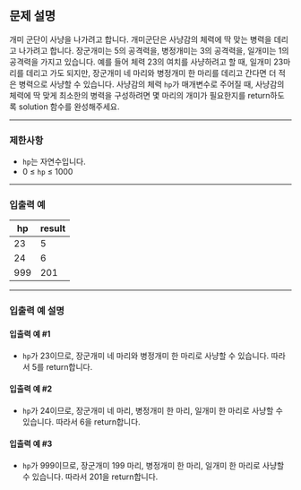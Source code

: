 ## 문제 설명

개미 군단이 사냥을 나가려고 합니다. 개미군단은 사냥감의 체력에 딱 맞는 병력을 데리고 나가려고 합니다. 장군개미는 5의 공격력을, 병정개미는 3의 공격력을, 일개미는 1의 공격력을 가지고 있습니다. 예를 들어 체력 23의 여치를 사냥하려고 할 때, 일개미 23마리를 데리고 가도 되지만, 장군개미 네 마리와 병정개미 한 마리를 데리고 간다면 더 적은 병력으로 사냥할 수 있습니다. 사냥감의 체력 `hp`가 매개변수로 주어질 때, 사냥감의 체력에 딱 맞게 최소한의 병력을 구성하려면 몇 마리의 개미가 필요한지를 return하도록 solution 함수를 완성해주세요.

---

### 제한사항

- `hp`는 자연수입니다.
- 0 ≤ `hp` ≤ 1000

---

### 입출력 예

| hp   | result |
|------|--------|
| 23   | 5      |
| 24   | 6      |
| 999  | 201    |

---

### 입출력 예 설명

#### 입출력 예 #1

- `hp`가 23이므로, 장군개미 네 마리와 병정개미 한 마리로 사냥할 수 있습니다. 따라서 5를 return합니다.

#### 입출력 예 #2

- `hp`가 24이므로, 장군개미 네 마리, 병정개미 한 마리, 일개미 한 마리로 사냥할 수 있습니다. 따라서 6을 return합니다.

#### 입출력 예 #3

- `hp`가 999이므로, 장군개미 199 마리, 병정개미 한 마리, 일개미 한 마리로 사냥할 수 있습니다. 따라서 201을 return합니다.
